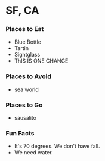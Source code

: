 # SF, CA
### Places to Eat
- Blue Bottle
- Tartin
- Sightglass
- ThIS IS ONE CHANGE

### Places to Avoid
- sea world

### Places to Go
- sausalito

### Fun Facts
- It's 70 degrees. We don't have fall.
- We need water.

